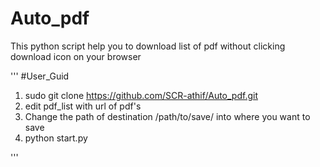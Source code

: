 # Auto_pdf
This python script help you to download list of pdf without clicking download icon on your browser

''' 
#User_Guid

1. sudo git clone https://github.com/SCR-athif/Auto_pdf.git
2. edit pdf_list with url of pdf's
3. Change the path of destination /path/to/save/ into where you want to save
4. python start.py

'''
